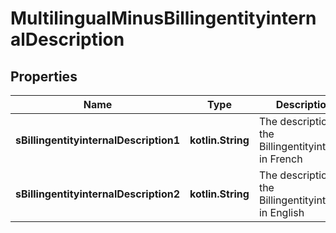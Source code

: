 
# MultilingualMinusBillingentityinternalDescription

## Properties
Name | Type | Description | Notes
------------ | ------------- | ------------- | -------------
**sBillingentityinternalDescription1** | **kotlin.String** | The description of the Billingentityinternal in French |  [optional]
**sBillingentityinternalDescription2** | **kotlin.String** | The description of the Billingentityinternal in English |  [optional]



